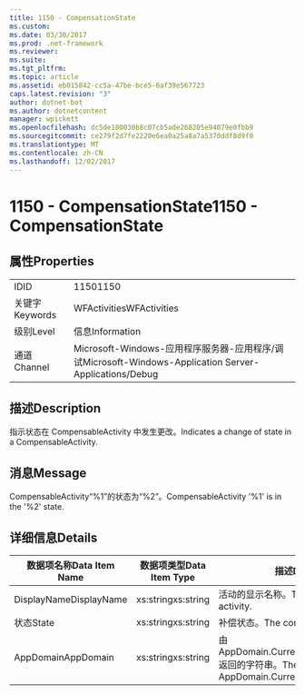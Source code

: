 ```yaml
---
title: 1150 - CompensationState
ms.custom: 
ms.date: 03/30/2017
ms.prod: .net-framework
ms.reviewer: 
ms.suite: 
ms.tgt_pltfrm: 
ms.topic: article
ms.assetid: eb015842-cc5a-47be-bce5-6af39e567723
caps.latest.revision: "3"
author: dotnet-bot
ms.author: dotnetcontent
manager: wpickett
ms.openlocfilehash: dc5de180030b8c07cb5ade268205e94079e0fbb9
ms.sourcegitcommit: ce279f2d7fe2220e6ea0a25a8a7a5370ddf8d9f0
ms.translationtype: MT
ms.contentlocale: zh-CN
ms.lasthandoff: 12/02/2017
---
```

# <a name="1150---compensationstate"></a><span data-ttu-id="56f27-102">1150 - CompensationState</span><span class="sxs-lookup"><span data-stu-id="56f27-102">1150 - CompensationState</span></span>
## <a name="properties"></a><span data-ttu-id="56f27-103">属性</span><span class="sxs-lookup"><span data-stu-id="56f27-103">Properties</span></span>  
  
|||  
|-|-|  
|<span data-ttu-id="56f27-104">ID</span><span class="sxs-lookup"><span data-stu-id="56f27-104">ID</span></span>|<span data-ttu-id="56f27-105">1150</span><span class="sxs-lookup"><span data-stu-id="56f27-105">1150</span></span>|  
|<span data-ttu-id="56f27-106">关键字</span><span class="sxs-lookup"><span data-stu-id="56f27-106">Keywords</span></span>|<span data-ttu-id="56f27-107">WFActivities</span><span class="sxs-lookup"><span data-stu-id="56f27-107">WFActivities</span></span>|  
|<span data-ttu-id="56f27-108">级别</span><span class="sxs-lookup"><span data-stu-id="56f27-108">Level</span></span>|<span data-ttu-id="56f27-109">信息</span><span class="sxs-lookup"><span data-stu-id="56f27-109">Information</span></span>|  
|<span data-ttu-id="56f27-110">通道</span><span class="sxs-lookup"><span data-stu-id="56f27-110">Channel</span></span>|<span data-ttu-id="56f27-111">Microsoft-Windows-应用程序服务器-应用程序/调试</span><span class="sxs-lookup"><span data-stu-id="56f27-111">Microsoft-Windows-Application Server-Applications/Debug</span></span>|  
  
## <a name="description"></a><span data-ttu-id="56f27-112">描述</span><span class="sxs-lookup"><span data-stu-id="56f27-112">Description</span></span>  
 <span data-ttu-id="56f27-113">指示状态在 CompensableActivity 中发生更改。</span><span class="sxs-lookup"><span data-stu-id="56f27-113">Indicates a change of state in a CompensableActivity.</span></span>  
  
## <a name="message"></a><span data-ttu-id="56f27-114">消息</span><span class="sxs-lookup"><span data-stu-id="56f27-114">Message</span></span>  
 <span data-ttu-id="56f27-115">CompensableActivity“%1”的状态为“%2”。</span><span class="sxs-lookup"><span data-stu-id="56f27-115">CompensableActivity '%1' is in the '%2' state.</span></span>  
  
## <a name="details"></a><span data-ttu-id="56f27-116">详细信息</span><span class="sxs-lookup"><span data-stu-id="56f27-116">Details</span></span>  
  
|<span data-ttu-id="56f27-117">数据项名称</span><span class="sxs-lookup"><span data-stu-id="56f27-117">Data Item Name</span></span>|<span data-ttu-id="56f27-118">数据项类型</span><span class="sxs-lookup"><span data-stu-id="56f27-118">Data Item Type</span></span>|<span data-ttu-id="56f27-119">描述</span><span class="sxs-lookup"><span data-stu-id="56f27-119">Description</span></span>|  
|--------------------|--------------------|-----------------|  
|<span data-ttu-id="56f27-120">DisplayName</span><span class="sxs-lookup"><span data-stu-id="56f27-120">DisplayName</span></span>|<span data-ttu-id="56f27-121">xs:string</span><span class="sxs-lookup"><span data-stu-id="56f27-121">xs:string</span></span>|<span data-ttu-id="56f27-122">活动的显示名称。</span><span class="sxs-lookup"><span data-stu-id="56f27-122">The display name of the activity.</span></span>|  
|<span data-ttu-id="56f27-123">状态</span><span class="sxs-lookup"><span data-stu-id="56f27-123">State</span></span>|<span data-ttu-id="56f27-124">xs:string</span><span class="sxs-lookup"><span data-stu-id="56f27-124">xs:string</span></span>|<span data-ttu-id="56f27-125">补偿状态。</span><span class="sxs-lookup"><span data-stu-id="56f27-125">The compensation state.</span></span>|  
|<span data-ttu-id="56f27-126">AppDomain</span><span class="sxs-lookup"><span data-stu-id="56f27-126">AppDomain</span></span>|<span data-ttu-id="56f27-127">xs:string</span><span class="sxs-lookup"><span data-stu-id="56f27-127">xs:string</span></span>|<span data-ttu-id="56f27-128">由 AppDomain.CurrentDomain.FriendlyName 返回的字符串。</span><span class="sxs-lookup"><span data-stu-id="56f27-128">The string returned by AppDomain.CurrentDomain.FriendlyName.</span></span>|
